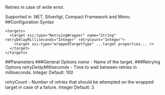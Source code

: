 Retries in case of write error. 

Supported in .NET, Silverligt, Compact Framework and Mono.
##Configuration Syntax
```
<targets>
  <target xsi:type="RetryingWrapper" name="String" retryDelayMilliseconds="Integer" retryCount="Integer">
    <target xsi:type="wrappedTargetType" ...target properties... />
  </target>
</targets>
```
##Parameters
###General Options
_name_ - Name of the target.
###Retrying Options
_retryDelayMilliseconds_ - Time to wait between retries in milliseconds. Integer Default: 100

_retryCount_ - Number of retries that should be attempted on the wrapped target in case of a failure. Integer Default: 3